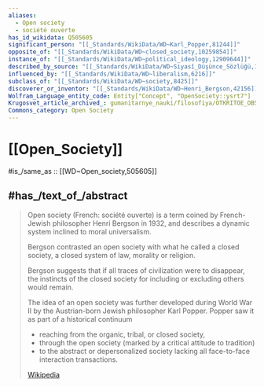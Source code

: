 ```yaml
---
aliases:
  - Open society
  - société ouverte
has_id_wikidata: Q505605
significant_person: "[[_Standards/WikiData/WD~Karl_Popper,81244]]"
opposite_of: "[[_Standards/WikiData/WD~closed_society,10259854]]"
instance_of: "[[_Standards/WikiData/WD~political_ideology,12909644]]"
described_by_source: "[[_Standards/WikiData/WD~Siyasî_Düşünce_Sözlüğü,122958404]]"
influenced_by: "[[_Standards/WikiData/WD~liberalism,6216]]"
subclass_of: "[[_Standards/WikiData/WD~society,8425]]"
discoverer_or_inventor: "[[_Standards/WikiData/WD~Henri_Bergson,42156]]"
Wolfram_Language_entity_code: Entity["Concept", "OpenSociety::ysrt7"]
Krugosvet_article_archived_: gumanitarnye_nauki/filosofiya/OTKRITOE_OBSHCHESTVO.html
Commons_category: Open Society
---
```


# [[Open_Society]] 

#is_/same_as :: [[WD~Open_society,505605]] 

## #has_/text_of_/abstract 

> Open society (French: société ouverte) is a term 
> coined by French-Jewish philosopher Henri Bergson in 1932, 
> and describes a dynamic system inclined to moral universalism. 
> 
> Bergson contrasted an open society with what he called a closed society, 
> a closed system of law, morality or religion. 
> 
> Bergson suggests that if all traces of civilization were to disappear, 
> the instincts of the closed society for including or excluding others would remain.
>
> The idea of an open society was further developed during World War II 
> by the Austrian-born Jewish philosopher Karl Popper. 
> Popper saw it as part of a historical continuum 
> - reaching from the organic, tribal, or closed society, 
> - through the open society (marked by a critical attitude to tradition) 
> - to the abstract or depersonalized society lacking all face-to-face interaction transactions.
>
> [Wikipedia](https://en.wikipedia.org/wiki/Open%20society) 

